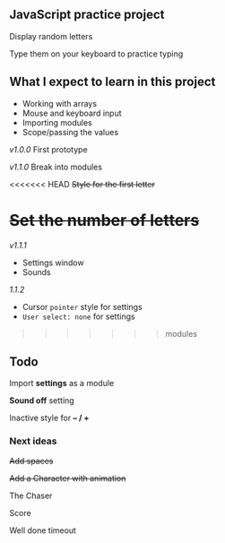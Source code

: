 ## JavaScript practice project

Display random letters

Type them on your keyboard to practice typing

## What I expect to learn in this project

  - Working with arrays
  - Mouse and keyboard input
  - Importing modules
  - Scope/passing the values

*v1.0.0* First prototype

*v1.1.0* Break into modules

<<<<<<< HEAD
~~Style for the first letter~~

~~Set the number of letters~~
=======
*v1.1.1* 
  - Settings window
  - Sounds

*1.1.2* 
  - Cursor `pointer` style for settings
  - `User select: none` for settings
>>>>>>> modules

## Todo

Import **settings** as a module

**Sound off** setting

Inactive style for **– / +**


### Next ideas

~~Add spaces~~

~~Add a Character with animation~~

The Chaser

Score

Well done timeout